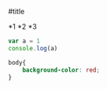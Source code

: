 #title

*1
*2
*3

```javascript
var a = 1
console.log(a)
```

```css
body{
    background-color: red;
}
```

